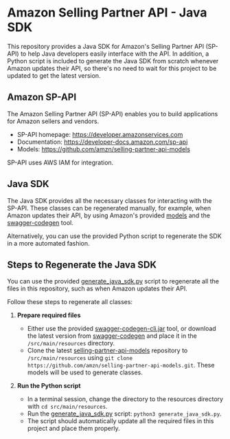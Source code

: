 # Amazon Selling Partner API - Java SDK

This repository provides a Java SDK for Amazon's Selling Partner API (SP-API) to help Java developers easily interface with the API. In addition, a Python script is included to generate the Java SDK from scratch whenever Amazon updates their API, so there's no need to wait for this project to be updated to get the latest version.

## Amazon SP-API

The Amazon Selling Partner API (SP-API) enables you to build applications for Amazon sellers and vendors.

- SP-API homepage: https://developer.amazonservices.com
- Documentation: https://developer-docs.amazon.com/sp-api
- Models: https://github.com/amzn/selling-partner-api-models

SP-API uses AWS IAM for integration.

## Java SDK

The Java SDK provides all the necessary classes for interacting with the SP-API. These classes can be regenerated manually, for example, when Amazon updates their API, by using Amazon's provided [models](https://github.com/amzn/selling-partner-api-models) and the [swagger-codegen](https://swagger.io/tools/swagger-codegen/) tool.

Alternatively, you can use the provided Python script to regenerate the SDK in a more automated fashion.

## Steps to Regenerate the Java SDK

You can use the provided [generate_java_sdk.py](https://github.com/wwwTOMKOca/amazon-sp-api/blob/main/src/main/resources/generate_java_sdk.py) script to regenerate all the files in this repository, such as when Amazon updates their API.

Follow these steps to regenerate all classes:

1. **Prepare required files**
   - Either use the provided [swagger-codegen-cli.jar](https://github.com/wwwTOMKOca/amazon-sp-api/blob/main/src/main/resources/swagger-codegen-cli.jar) tool, or download the latest version from [swagger-codegen](https://swagger.io/tools/swagger-codegen/) and place it in the `/src/main/resources` directory.
   - Clone the latest [selling-partner-api-models](https://github.com/amzn/selling-partner-api-models) repository to `/src/main/resources` using `git clone https://github.com/amzn/selling-partner-api-models.git`. These models will be used to generate classes.

2. **Run the Python script**
   - In a terminal session, change the directory to the resources directory with `cd src/main/resources`.
   - Run the [generate_java_sdk.py](https://github.com/wwwTOMKOca/amazon-sp-api/blob/main/src/main/resources/generate_java_sdk.py) script: `python3 generate_java_sdk.py`.
   - The script should automatically update all the required files in this project and place them properly.

